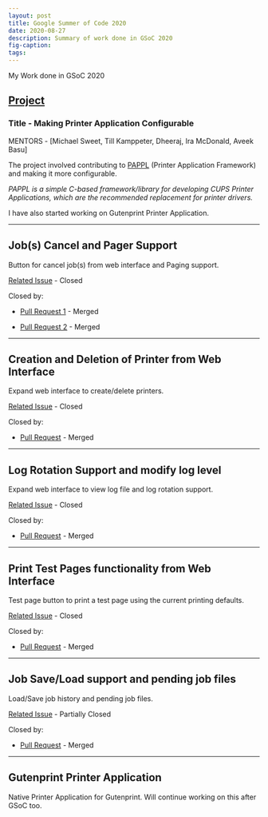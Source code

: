 ```yaml
---
layout: post
title: Google Summer of Code 2020
date: 2020-08-27
description: Summary of work done in GSoC 2020
fig-caption:
tags:
---
```


My Work done in GSoC 2020

## [Project](https://summerofcode.withgoogle.com/projects/#6101353132195840)

### Title - Making Printer Application Configurable

MENTORS -
[Michael Sweet, Till Kamppeter, Dheeraj, Ira McDonald, Aveek Basu]

The project involved contributing to [PAPPL](https://github.com/michaelrsweet/pappl) (Printer Application Framework) and making it more configurable.

*PAPPL is a simple C-based framework/library for developing CUPS
Printer Applications, which are the recommended replacement for
printer drivers.*

I have also started working on Gutenprint Printer Application.

-------------------------------------------------------------------------------------------
## Job(s) Cancel and Pager Support

Button for cancel job(s) from web interface and Paging support.

[Related Issue](https://github.com/michaelrsweet/pappl/issues/11) - Closed

Closed by:

- [Pull Request 1](https://github.com/michaelrsweet/pappl/pull/25) - Merged

- [Pull Request 2](https://github.com/michaelrsweet/pappl/pull/23) - Merged

-------------------------------------------------------------------------------------------
## Creation and Deletion of Printer from Web Interface

Expand web interface to create/delete printers.

[Related Issue](https://github.com/michaelrsweet/pappl/issues/12) - Closed

Closed by:

- [Pull Request](https://github.com/michaelrsweet/pappl/pull/28) - Merged

-------------------------------------------------------------------------------------------
## Log Rotation Support and modify log level

Expand web interface to view log file and log rotation support.

[Related Issue](https://github.com/michaelrsweet/pappl/issues/13) - Closed

Closed by:

- [Pull Request](https://github.com/michaelrsweet/pappl/pull/30) - Merged

-------------------------------------------------------------------------------------------
## Print Test Pages functionality from Web Interface

Test page button to print a test page using the current printing defaults.

[Related Issue](https://github.com/michaelrsweet/pappl/issues/20) - Closed

Closed by:

- [Pull Request](https://github.com/michaelrsweet/pappl/pull/33) - Merged

-------------------------------------------------------------------------------------------
## Job Save/Load support and pending job files

Load/Save job history and pending job files.

[Related Issue](https://github.com/michaelrsweet/pappl/issues/14) - Partially Closed

Closed by:

- [Pull Request](https://github.com/michaelrsweet/pappl/pull/35) - Merged

-------------------------------------------------------------------------------------------
## Gutenprint Printer Application

Native Printer Application for Gutenprint. Will continue working on this after GSoC too.

